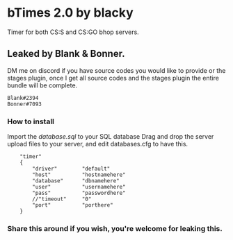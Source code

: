 # bTimes 2.0 by blacky
Timer for both CS:S and CS:GO bhop servers.
## Leaked by Blank & Bonner.
DM me on discord if you have source codes you would like to provide or the stages plugin, once I get all source codes and the stages plugin the entire bundle will be complete.
```
Blank#2394
Bonner#7093
```

### How to install
Import the *database.sql* to your SQL database
Drag and drop the server upload files to your server, and edit databases.cfg to have this.
```
	"timer"
	{
		"driver"		"default"
		"host"			"hostnamehere"
		"database"		"dbnamehere"
		"user"			"usernamehere"
		"pass"			"passwordhere"
		//"timeout"		"0"
		"port"		   	"porthere"
	}
```

### Share this around if you wish, you're welcome for leaking this.
